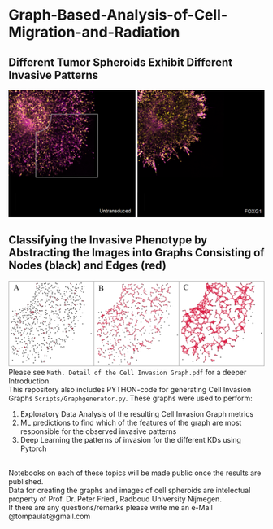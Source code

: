 # Graph-Based-Analysis-of-Cell-Migration-and-Radiation
## Different Tumor Spheroids Exhibit Different Invasive Patterns  
![A test image](Figures/ExperimentalData.png)
## Classifying the Invasive Phenotype by Abstracting the Images into Graphs Consisting of Nodes (black) and Edges (red)
![A test image](Figures/ExampleGraphs.png)
Please see  `Math. Detail of the Cell Invasion Graph.pdf` for a deeper Introduction. <br>
This repository also includes PYTHON-code for generating Cell Invasion Graphs `Scripts/Graphgenerator.py`. These graphs were used to perform:<br/>
 1. Exploratory Data Analysis of the resulting Cell Invasion Graph metrics
 2. ML predictions to find which of the features of the graph are most responsible for the observed invasive patterns
 3. Deep Learning the patterns of invasion for the different KDs using Pytorch 
<br>
Notebooks on each of these topics will be made public once the results are published. 
<br>
Data for creating the graphs and images of cell spheroids are intelectual property of Prof. Dr. Peter Friedl, Radboud University Nijmegen. <br>
If there are any questions/remarks please write me an e-Mail @tompaulat@gmail.com

